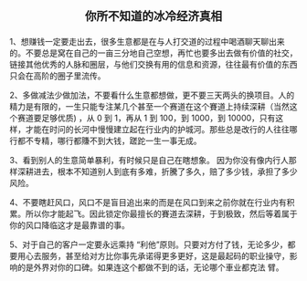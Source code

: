 <div style="text-align: center;font-weight: bold;font-size: 20px;margin-bottom: 20px;">
你所不知道的冰冷经济真相
</div>

1、想赚钱一定要走出去，很多生意都是在与人打交道的过程中喝酒聊天聊出来的。不要总是窝在自己的一亩三分地自己空想，再忙也要多出去做有价值的社交，链接其他优秀的人脉和圈层，与他们交换有用的信息和资源，往往最有价值的东西只会在高阶的圈子里流传。

2、多做减法少做加法，不要看什么生意都想做，更不要三天两头的换项目。人的精力是有限的，一生只能专注某几个甚至一个赛道在这个賽道上持续深耕（当然这个赛道要足够优质)
，从 0 到 1，再从 1 到 100，到 1000，到 10000，只有这样，才能在时问的长河中慢慢建立起在行业内的护城河。那些总是改行的人往往哪行都不专精，哪行都賺不到大钱，蹉跎一生一事无成。

3、看到别人的生意简单暴利，有时候只是自己在瞎想象。
因为你没有像内行人那样深耕进去，根本不知道别人到底有多难，折騰了多久，赔了多少钱，承担了多少风险。

4、不要瞎赶风口，风口不是盲目追出来的而是在风口到来之前你就在行业内有积累。所以你才能起飞。因此锁定你最擅长的賽道去深耕，于到极致，然后等着属于你的风口降临这才是最靠谱的事。

5、对于自己的客户一定要永远乘持 “利他”原则。只要对方付了钱，无论多少，都要用心去服务，甚至给对方比你事先承诺得更多更好，这是最起码的职业操守，影响的是外界对你的口碑。如果连这个都做不到的话，无论哪个車业都克法 臂。
